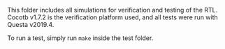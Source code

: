 This folder includes all simulations for verification and testing of the RTL.  Cocotb v1.7.2 is the verification platform used, and all tests were run with Questa v2019.4.

To run a test, simply run `make` inside the test folder.
